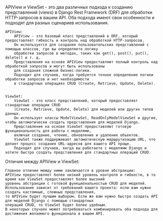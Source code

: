 
APIView и ViewSet - это два различных подхода к созданию представлений (views) в Django Rest Framework (DRF)
для обработки HTTP-запросов в вашем API. Оба подхода имеют свои особенности и подходят для разных сценариев использования.

    APIView:
        APIView - это базовый класс представлений в DRF, который предоставляет гибкость и контроль над обработкой HTTP-запросов.
        Он используется для создания пользовательских представлений с помощью классов, где вы определяете логику
        обработки запросов в методах, таких как get(), post(), put(), delete() и т. д.
        Представления на основе APIView предоставляют полный контроль над обработкой запросов и могут быть использованы
        для создания сложной бизнес-логики.
        Подходит для случаев, когда требуется точное определение логики обработки запросов и нет необходимости
        в стандартных операциях CRUD (Create, Retrieve, Update, Delete).


    ViewSet:
        ViewSet - это класс представлений, который предоставляет стандартные операции CRUD
        (Create, Retrieve, Update, Delete) для моделей или других типов данных.
        Он использует классы ModelViewSet, ReadOnlyModelViewSet и другие, чтобы автоматически создать представления для моделей Django.
        Представления на основе ViewSet предоставляют готовую функциональность для работы с моделями,
        включая создание, чтение, обновление и удаление объектов.
        ViewSet также поддерживает автоматическую маршрутизацию URL, что делает процесс создания URL-адресов для вашего API проще.
        Подходит для случаев, когда вы работаете с моделями Django и хотите быстро создать представления для стандартных операций CRUD.



Отличия между APIView и ViewSet:

    Главное отличие между ними заключается в уровне абстракции:
    APIView предоставляет более низкий уровень контроля и гибкости, в то время как ViewSet предоставляет более высокий 
    уровень абстракции с готовой функциональностью CRUD для моделей.
    Использование зависит от требований вашего проекта: если вам нужно создать кастомные, сложные представления, 
    то APIView будет лучшим выбором. Если же вам нужно быстро создать API для моделей Django с помощью стандартных 
    операций CRUD, то ViewSet будет более удобным.
    В некоторых случаях может потребоваться комбинировать оба подхода для достижения желаемого функционала в вашем API.


